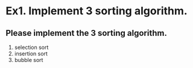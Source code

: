# Ex1. Implement 3 sorting algorithm.
## Please implement the 3 sorting algorithm.
1. selection sort
2. insertion sort
3. bubble sort


